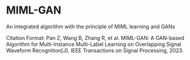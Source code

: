 # MIML-GAN
An integrated algorithm with the principle of MIML learning and GANs


Citation Format:
Pan Z, Wang B, Zhang R, et al. MIML-GAN: A GAN-based Algorithm for Multi-Instance Multi-Label Learning on Overlapping Signal Waveform Recognition[J]. IEEE Transactions on Signal Processing, 2023.
